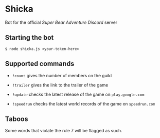 # Shicka

Bot for the official *Super Bear Adventure* *Discord* server

## Starting the bot

```shell
$ node shicka.js <your-token-here>
```

## Supported commands

- `!count` gives the number of members on the guild

- `!trailer` gives the link to the trailer of the game

- `!update` checks the latest release of the game on `play.google.com`

- `!speedrun` checks the latest world records of the game on `speedrun.com`

## Taboos

Some words that violate the rule 7 will be flagged as such.
